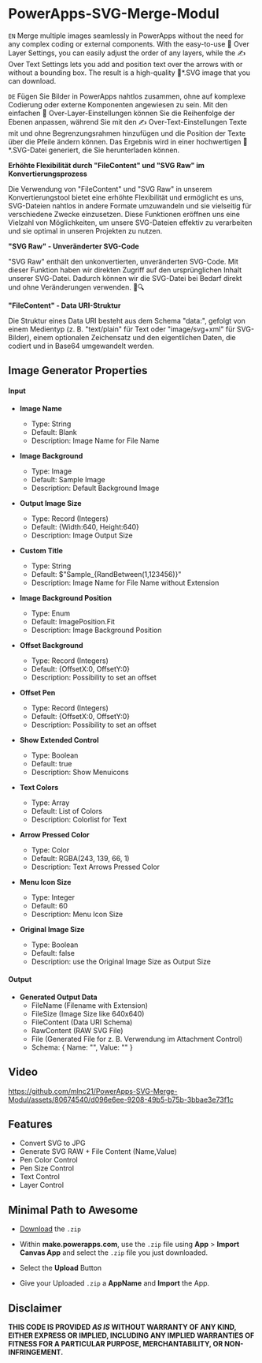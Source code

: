 
# PowerApps-SVG-Merge-Modul

`EN`
Merge multiple images seamlessly in PowerApps without the need for any complex coding or external components. With the easy-to-use 🎨 Over Layer Settings, you can easily adjust the order of any layers, while the ✍️ Over Text Settings lets you add and position text over the arrows with or without a bounding box. The result is a high-quality 🌟*.SVG image that you can download.

`DE`
Fügen Sie Bilder in PowerApps nahtlos zusammen, ohne auf komplexe Codierung oder externe Komponenten angewiesen zu sein. Mit den einfachen 🎨 Over-Layer-Einstellungen können Sie die Reihenfolge der Ebenen anpassen, während Sie mit den ✍️ Over-Text-Einstellungen Texte mit und ohne Begrenzungsrahmen hinzufügen und die Position der Texte über die Pfeile ändern können. Das Ergebnis wird in einer hochwertigen 🌟*.SVG-Datei generiert, die Sie herunterladen können.

**Erhöhte Flexibilität durch "FileContent" und "SVG Raw" im Konvertierungsprozess**

Die Verwendung von "FileContent" und "SVG Raw" in unserem Konvertierungstool bietet eine erhöhte Flexibilität und ermöglicht es uns, SVG-Dateien nahtlos in andere Formate umzuwandeln und sie vielseitig für verschiedene Zwecke einzusetzen. Diese Funktionen eröffnen uns eine Vielzahl von Möglichkeiten, um unsere SVG-Dateien effektiv zu verarbeiten und sie optimal in unseren Projekten zu nutzen.

**"SVG Raw" - Unveränderter SVG-Code**

"SVG Raw" enthält den unkonvertierten, unveränderten SVG-Code. Mit dieser Funktion haben wir direkten Zugriff auf den ursprünglichen Inhalt unserer SVG-Datei. Dadurch können wir die SVG-Datei bei Bedarf direkt und ohne Veränderungen verwenden. 📄🔍

**"FileContent" - Data URI-Struktur**

Die Struktur eines Data URI besteht aus dem Schema "data:", gefolgt von einem Medientyp (z. B. "text/plain" für Text oder "image/svg+xml" für SVG-Bilder), einem optionalen Zeichensatz und den eigentlichen Daten, die codiert und in Base64 umgewandelt werden.

## Image Generator Properties

#### Input

- **Image Name**
  - Type: String
  - Default: Blank
  - Description: Image Name for File Name

- **Image Background**
  - Type: Image
  - Default: Sample Image
  - Description: Default Background Image

- **Output Image Size**
  - Type: Record (Integers)
  - Default: {Width:640, Height:640}
  - Description: Image Output Size

- **Custom Title**
  - Type: String
  - Default: $"Sample_{RandBetween(1,123456)}"
  - Description: Image Name for File Name without Extension

- **Image Background Position**
  - Type: Enum
  - Default: ImagePosition.Fit
  - Description: Image Background Position

- **Offset Background**
  - Type: Record (Integers)
  - Default: {OffsetX:0, OffsetY:0}
  - Description: Possibility to set an offset

- **Offset Pen**
  - Type: Record (Integers)
  - Default: {OffsetX:0, OffsetY:0}
  - Description: Possibility to set an offset

- **Show Extended Control**
  - Type: Boolean
  - Default: true
  - Description: Show Menuicons

- **Text Colors**
  - Type: Array
  - Default: List of Colors
  - Description: Colorlist for Text

- **Arrow Pressed Color**
  - Type: Color
  - Default: RGBA(243, 139, 66, 1)
  - Description: Text Arrows Pressed Color

- **Menu Icon Size**
  - Type: Integer
  - Default: 60
  - Description: Menu Icon Size

- **Original Image Size**
  - Type: Boolean
  - Default: false
  - Description: use the Original Image Size as Output Size

#### Output

- **Generated Output Data**
  - FileName (Filename with Extension)
  - FileSize (Image Size like 640x640)
  - FileContent (Data URI Schema)
  - RawContent (RAW SVG File)
  - File (Generated File for z. B. Verwendung im Attachment Control)
  - Schema: { Name: "", Value: "" }


## Video

https://github.com/mlnc21/PowerApps-SVG-Merge-Modul/assets/80674540/d096e6ee-9208-49b5-b75b-3bbae3e73f1c



## Features
- Convert SVG to JPG
- Generate SVG RAW + File Content (Name,Value)
- Pen Color Control
- Pen Size Control
- Text Control
- Layer Control

## Minimal Path to Awesome

* [Download](SVGMergeModulExample.zip) the `.zip`
* Within **make.powerapps.com**, use the `.zip` file using **App** > **Import Canvas App**  and select the `.zip` file you just downloaded.
* Select the **Upload** Button

* Give your Uploaded `.zip` a **AppName** and **Import** the App.

## Disclaimer

**THIS CODE IS PROVIDED *AS IS* WITHOUT WARRANTY OF ANY KIND, EITHER EXPRESS OR IMPLIED, INCLUDING ANY IMPLIED WARRANTIES OF FITNESS FOR A PARTICULAR PURPOSE, MERCHANTABILITY, OR NON-INFRINGEMENT.**
